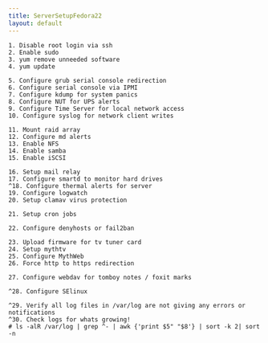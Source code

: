 ```yaml
---
title: ServerSetupFedora22
layout: default
---
```


    1. Disable root login via ssh
    2. Enable sudo
    3. yum remove unneeded software
    4. yum update

    5. Configure grub serial console redirection
    6. Configure serial console via IPMI
    7. Configure kdump for system panics
    8. Configure NUT for UPS alerts
    9. Configure Time Server for local network access
    10. Configure syslog for network client writes

    11. Mount raid array
    12. Configure md alerts
    13. Enable NFS
    14. Enable samba
    15. Enable iSCSI

    16. Setup mail relay
    17. Configure smartd to monitor hard drives
    ^18. Configure thermal alerts for server
    19. Configure logwatch
    20. Setup clamav virus protection

    21. Setup cron jobs

    22. Configure denyhosts or fail2ban

    23. Upload firmware for tv tuner card
    24. Setup mythtv
    25. Configure MythWeb
    26. Force http to https redirection

    27. Configure webdav for tomboy notes / foxit marks

    ^28. Configure SElinux

    ^29. Verify all log files in /var/log are not giving any errors or notifications
    ^30. Check logs for whats growing!
    # ls -alR /var/log | grep ^- | awk {'print $5" "$8'} | sort -k 2| sort -n
